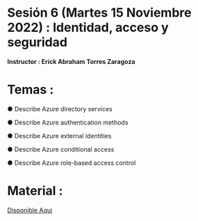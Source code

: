 # Sesión 6 (Martes 15 Noviembre 2022) : Identidad, acceso y seguridad

**Instructor : Erick Abraham Torres Zaragoza**

# Temas :

● Describe Azure directory services

● Describe Azure authentication methods

● Describe Azure external identities

● Describe Azure conditional access

● Describe Azure role-based access control

# Material :

[Disponible Aqui](https://github.com/wizelineacademy/GEPP-IntroToAzure-2022/files/10015100/Azure.Course_.Identity.Governance.Privacy.and.Compliance.pdf)
